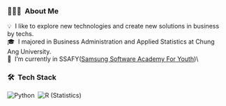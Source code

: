 <!-- ## 👋 &nbsp;Hey there! I'm  minjoo -->

### 👨🏻‍💻 &nbsp;About Me

💡 &nbsp;I like to explore new technologies and create new solutions in business by techs.\
🎓 &nbsp;I majored in Business Administration and Applied Statistics at Chung Ang University.\
🌱 &nbsp;I’m currently in SSAFY([Samsung Software Academy For Youth](https://www.ssafy.com/ksp/jsp/swp/swpMain.jsp))\

<!--✉️ &nbsp;You can shoot me an email at minju9918@naver.com! I'll try to respond as soon as I can.\-->
<!--📄 &nbsp;Please have a look at my ([Profile](https://www.linkedin.com/in/minjoo-kim-6a0b88217)) for more details about me. I'm open to feedback and suggestions!-->


### 🛠 &nbsp;Tech Stack

![Python](https://img.shields.io/badge/-Python-05122A?style=flat&logo=python)&nbsp;
![R (Statistics)](https://img.shields.io/badge/-R-05122A?style=flat&logo=R&logoColor=276DC3)

<!--
**yamuzin-oksusu/yamuzin-oksusu** is a ✨ _special_ ✨ repository because its `README.md` (this file) appears on your GitHub profile.

✉️ &nbsp;You can shoot me an email at avsingh@umass.edu! I'll try to respond as soon as I can.\
📄 &nbsp;Please have a look at my [Résumé](https://www.adityavsingh.com/resume.html) for more details about me. I'm open to feedback and suggestions!

<img alt="Night Coding" src="https://raw.githubusercontent.com/AVS1508/AVS1508/master/assets/Night-Coding.gif" align="right"/>



### Hi there 👋
- 🔭 I’m currently in SSAFY([Samsung Software Academy For Youth](https://www.ssafy.com/ksp/jsp/swp/swpMain.jsp))


Here are some ideas to get you started:

- 🌱 I’m currently learning ...
- 👯 I’m looking to collaborate on ...
- 🤔 I’m looking for help with ...
- 💬 Ask me about ...
- 📫 How to reach me: ...
- 😄 Pronouns: ...
- ⚡ Fun fact: ...
✍️ &nbsp;In my free time, I pursue Graphic Design and Blog Writing as hobbies/side hustles.\
💬 &nbsp;Feel free to reach out to me for pro bono consulting and volunteering, or just for some interesting discussion.\
-->
